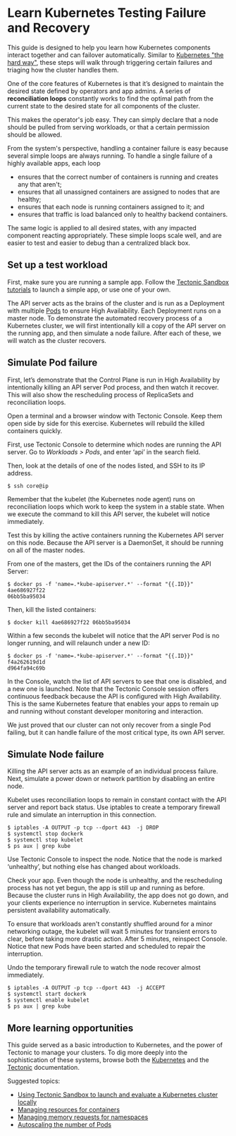 # Learn Kubernetes Testing Failure and Recovery

This guide is designed to help you learn how Kubernetes components interact together and can failover automatically. Similar to [Kubernetes "the hard way"][hardway], these steps will walk through triggering certain failures and triaging how the cluster handles them.

One of the core features of Kubernetes is that it’s designed to maintain the desired state defined by operators and app admins. A series of **reconciliation loops** constantly works to find the optimal path from the current state to the desired state for all components of the cluster.

This makes the operator's job easy. They can simply declare that a node should be pulled from serving workloads, or that a certain permission should be allowed.

From the system's perspective, handling a container failure is easy because several simple loops are always running. To handle a single failure of a highly available apps, each loop
* ensures that the correct number of containers is running and creates any that aren't;
* ensures that all unassigned containers are assigned to nodes that are healthy;
* ensures that each node is running containers assigned to it; and
* ensures that traffic is load balanced only to healthy backend containers.

The same logic is applied to all desired states, with any impacted component reacting appropriately. These simple loops scale well, and are easier to test and easier to debug than a centralized black box.

## Set up a test workload

First, make sure you are running a sample app. Follow the [Tectonic Sandbox tutorials][first-app] to launch a simple app, or use one of your own.

The API server acts as the brains of the cluster and is run as a Deployment with multiple [Pods][pods] to ensure High Availability. Each Deployment runs on a master node. To demonstrate the automated recovery process of a Kubernetes cluster, we will first intentionally kill a copy of the API server on the running app, and then simulate a node failure. After each of these, we will watch as the cluster recovers.

## Simulate Pod failure

First, let’s demonstrate that the Control Plane is run in High Availability by intentionally killing an API server Pod process, and then watch it recover. This will also show the rescheduling process of ReplicaSets and reconciliation loops.

Open a terminal and a browser window with Tectonic Console. Keep them open side by side for this exercise. Kubernetes will rebuild the killed containers quickly.

First, use Tectonic Console to determine which nodes are running the API server.
Go to *Workloads > Pods*, and enter ‘api’ in the search field.

Then, look at the details of one of the nodes listed, and SSH to its IP address.

```
$ ssh core@ip
```

Remember that the kubelet (the Kubernetes node agent) runs on reconciliation loops which work to keep the system in a stable state. When we execute the command to kill this API server, the kubelet will notice immediately.

Test this by killing the active containers running the Kubernetes API server on this node. Because the API server is a DaemonSet, it should be running on all of the master nodes.

From one of the masters, get the IDs of the containers running the API Server:

<!-- {% raw %} -->
```
$ docker ps -f 'name=.*kube-apiserver.*' --format "{{.ID}}"
4ae686927f22
06bb5ba95034
```
<!-- {% endraw %} -->

Then, kill the listed containers:

```
$ docker kill 4ae686927f22 06bb5ba95034
```

Within a few seconds the kubelet will notice that the API server Pod is no longer running, and will relaunch under a new ID:

<!-- {% raw %} -->
```
$ docker ps -f 'name=.*kube-apiserver.*' --format "{{.ID}}"
f4a262619d1d
d964fa94c69b
```
<!-- {% endraw %} -->

In the Console, watch the list of API servers to see that one is disabled, and a new one is launched. Note that the Tectonic Console session offers continuous feedback because the API is configured with High Availability. This is the same Kubernetes feature that enables your apps to remain up and running without constant developer monitoring and interaction.

We just proved that our cluster can not only recover from a single Pod failing, but it can handle failure of the most critical type, its own API server.

## Simulate Node failure

Killing the API server acts as an example of an individual process failure. Next, simulate a power down or network partition by disabling an entire node.

Kubelet uses reconciliation loops to remain in constant contact with the API server and report back status. Use iptables to create a temporary firewall rule and simulate an interruption in this connection.

```
$ iptables -A OUTPUT -p tcp --dport 443  -j DROP
$ systemctl stop dockerk
$ systemctl stop kubelet
$ ps aux | grep kube
```

Use Tectonic Console to inspect the node. Notice that the node is marked ‘unhealthy’, but nothing else has changed about workloads.

Check your app. Even though the node is unhealthy, and the rescheduling process has not yet begun, the app is still up and running as before. Because the cluster runs in High Availability, the app does not go down, and your clients experience no interruption in service. Kubernetes maintains persistent availability automatically.

To ensure that workloads aren't constantly shuffled around for a minor networking outage, the kubelet will wait 5 minutes for transient errors to clear, before taking more drastic action. After 5 minutes, reinspect Console. Notice that new Pods have been started and scheduled to repair the interruption.

Undo the temporary firewall rule to watch the node recover almost immediately.

```
$ iptables -A OUTPUT -p tcp --dport 443  -j ACCEPT
$ systemctl start dockerk
$ systemctl enable kubelet
$ ps aux | grep kube
```

## More learning opportunities

This guide served as a basic introduction to Kubernetes, and the power of Tectonic to manage your clusters. To dig more deeply into the sophistication of these systems, browse both the [Kubernetes][k8s-doc] and the [Tectonic][tectonic-doc] documentation.

Suggested topics:
* [Using Tectonic Sandbox to launch and evaluate a Kubernetes cluster locally][using-sandbox]
* [Managing resources for containers][managing-resources]
* [Managing memory requests for namespaces][managing-memory]
* [Autoscaling the number of Pods][autoscaling-pods]


[autoscaling-pods]: https://kubernetes.io/docs/tasks/run-application/horizontal-pod-autoscale
[first-app]: ../sandbox/first-app.md
[hardway]: https://github.com/kelseyhightower/kubernetes-the-hard-way
[k8s-doc]: https://kubernetes.io/docs/home
[pods]: https://coreos.com/kubernetes/docs/latest/pods.html
[managing-resources]: https://kubernetes.io/docs/concepts/configuration/manage-compute-resources-container
[managing-memory]: https://kubernetes.io/docs/tasks/administer-cluster/memory-default-namespace
[tectonic-doc]: https://coreos.com/tectonic/docs/latest
[using-sandbox]: https://coreos.com/tectonic/sandbox
